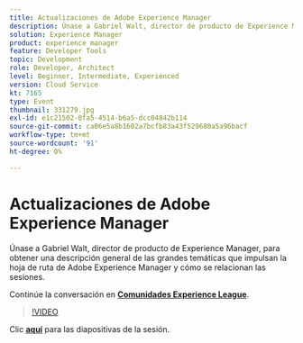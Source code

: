 ```yaml
---
title: Actualizaciones de Adobe Experience Manager
description: Únase a Gabriel Walt, director de producto de Experience Manager, para obtener una descripción general de las grandes temáticas que impulsan la hoja de ruta de Adobe Experience Manager y cómo se relacionan las sesiones. Esta sesión se entregó como parte del evento de contenido de Adobe Developers Live.
solution: Experience Manager
product: experience manager
feature: Developer Tools
topic: Development
role: Developer, Architect
level: Beginner, Intermediate, Experienced
version: Cloud Service
kt: 7165
type: Event
thumbnail: 331279.jpg
exl-id: e1c21502-0fa5-4514-b6a5-dcc04842b114
source-git-commit: ca06e5a8b1602a7bcfb83a43f529680a5a96bacf
workflow-type: tm+mt
source-wordcount: '91'
ht-degree: 0%

---
```


# Actualizaciones de Adobe Experience Manager

Únase a Gabriel Walt, director de producto de Experience Manager, para obtener una descripción general de las grandes temáticas que impulsan la hoja de ruta de Adobe Experience Manager y cómo se relacionan las sesiones.

Continúe la conversación en **[Comunidades Experience League](http://adobe.ly/36Yd3v6)**.

>[!VIDEO](https://video.tv.adobe.com/v/331279/?quality=12&learn=on&hidetitle=true)

Clic **[aquí](/help/adobe-developers-live/assets/experience-manager-updates.pdf)** para las diapositivas de la sesión.
